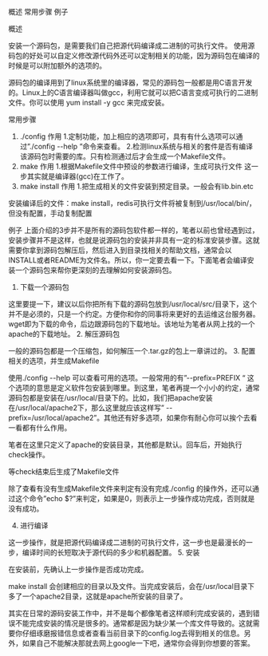 
概述
常用步骤
例子

概述

安装一个源码包，是需要我们自己把源代码编译成二进制的可执行文件。
使用源码包的好处可以自定义修改源代码外还可以定制相关的功能，因为源码包在编译的时候是可以附加额外的选项的。

源码包的编译用到了linux系统里的编译器，常见的源码包一般都是用C语言开发的。Linux上的C语言编译器叫做gcc，利用它就可以把C语言变成可执行的二进制文件。你可以使用 yum install -y gcc 来完成安装。


常用步骤
1. ./config 
作用
1.定制功能，加上相应的选项即可，具有有什么选项可以通过”./config --help ”命令来查看。
        2.检测linux系统与相关的套件是否有编译该源码包时需要的库。只有检测通过后才会生成一个Makefile文件。
2. make 
作用
1.根据Makefile文件中预设的参数进行编译，生成可执行文件
这一步其实就是编译器(gcc)在工作了。
3. make install 
作用
1.把生成相关的文件安装到预定目录。一般会有lib.bin.etc


安装编译后的文件：make install，redis可执行文件将被复制到/usr/local/bin/，但没有配置，手动复制配置


例子
上面介绍的3步并不是所有的源码包软件都一样的，笔者以前也曾经遇到过，安装步骤并不是这样，也就是说源码包的安装并非具有一定的标准安装步骤。这就需要你拿到源码包解压后，然后进入到目录找相关的帮助文档，通常会以INSTALL或者README为文件名。所以，你一定要去看一下。下面笔者会编译安装一个源码包来帮你更深刻的去理解如何安装源码包。
1. 下载一个源码包

这里要提一下，建议以后你把所有下载的源码包放到/usr/local/src/目录下，这个并不是必须的，只是一个约定。方便你和你的同事将来更好的去运维这台服务器。wget即为下载的命令，后边跟源码包的下载地址。该地址为笔者从网上找的一个apache的下载地址。
2. 解压源码包

一般的源码包都是一个压缩包，如何解压一个.tar.gz的包上一章讲过的。
3. 配置相关的选项，并生成Makefile

使用./config --help 可以查看可用的选项。一般常用的有”--prefix=PREFIX “ 这个选项的意思是定义软件包安装到哪里。到这里，笔者再提一个小小的约定，通常源码包都是安装在/usr/local/目录下的。比如，我们把apache安装在/usr/local/apache2下，那么这里就应该这样写” --prefix=/usr/local/apache2”。其他还有好多选项，如果你有耐心你可以挨个去看一看都有什么作用。

笔者在这里只定义了apache的安装目录，其他都是默认。回车后，开始执行check操作。

等check结束后生成了Makefile文件

除了查看有没有生成Makefile文件来判定有没有完成./config 的操作外，还可以通过这个命令”echo $?”来判定，如果是0，则表示上一步操作成功完成，否则就是没有成功。

4. 进行编译

这一步操作，就是把源代码编译成二进制的可执行文件，这一步也是最漫长的一步，编译时间的长短取决于源代码的多少和机器配置。
5. 安装

在安装前，先确认上一步操作是否成功完成。

make install 会创建相应的目录以及文件。当完成安装后，会在/usr/local目录下多了一个apache2目录，这就是apache所安装的目录了。

其实在日常的源码安装工作中，并不是每个都像笔者这样顺利完成安装的，遇到错误不能完成安装的情况是很多的。通常都是因为缺少某一个库文件导致的。这就需要你仔细琢磨报错信息或者查看当前目录下的config.log去得到相关的信息。另外，如果自己不能解决那就去网上google一下吧，通常你会得到你想要的答案。
